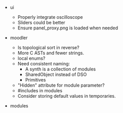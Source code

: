 * ui
    * Properly integrate oscilloscope
    * Sliders could be better
    * Ensure panel_proxy.png is loaded when needed
* moodler
    * Is topological sort in reverse?
    * More C ASTs and fewer strings.
    * local enums?
    * Need consistent naming:
        + A synth is a collection of modules
        + SharedObject instead of DSO
        + Primitives
    * "Hidden" attribute for module parameter?
    * #includes in modules
    * Consider storing default values in temporaries.

* modules
